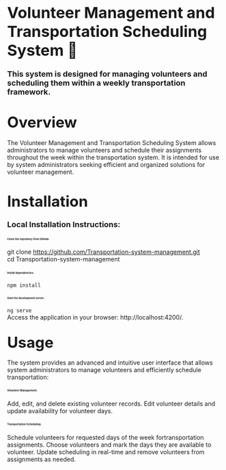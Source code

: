 # <span style="font-size: 36px; font-weight: bold;">Volunteer Management and Transportation Scheduling System 🚌</span>

### <span style="font-size: 18px;">This system is designed for managing volunteers and scheduling them within a weekly transportation framework.</span>

# <span style="font-size: 35px; font-weight: bold;">Overview</span>
<span>The Volunteer Management and Transportation Scheduling System allows administrators to manage volunteers and schedule their assignments throughout the week within the transportation system. It is intended for use by system administrators seeking efficient and organized solutions for volunteer management.</span>

# <span style="font-size: 35px; font-weight: bold;">Installation</span>
### <span style="font-size: 18px;">Local Installation Instructions:</span>
#### <span style="font-size: 6px;">Clone the repository from GitHub:</span>
git clone https://github.com/Transportation-system-management.git<br>
cd Transportation-system-management<br>
#### <span style="font-size: 6px;">Install dependencies:</span><br>
`npm install`<br>
#### <span style="font-size: 6px;">Start the development server:</span><br>
`ng serve`<br>
Access the application in your browser: http://localhost:4200/.

## <span style="font-size: 35px; font-weight: bold;">Usage</span>
<span>The system provides an advanced and intuitive user interface that allows system administrators to manage volunteers and efficiently schedule transportation:</span><br>
#### <span style="font-size: 6px;">Volunteer Management:</span>
Add, edit, and delete existing volunteer records. Edit volunteer details and update availability for volunteer days.<br>
#### <span style="font-size: 6px;">Transportation Scheduling:</span>
Schedule volunteers for requested days of the week fortransportation assignments. Choose volunteers and mark the days they are available to volunteer. Update scheduling in real-time and remove volunteers from assignments as needed.
